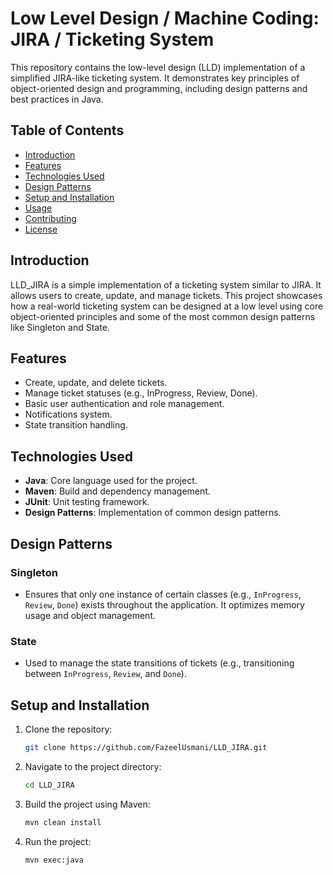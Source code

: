 # Low Level Design / Machine Coding: JIRA / Ticketing System

This repository contains the low-level design (LLD) implementation of a simplified JIRA-like ticketing system. It demonstrates key principles of object-oriented design and programming, including design patterns and best practices in Java.

## Table of Contents

- [Introduction](#introduction)
- [Features](#features)
- [Technologies Used](#technologies-used)
- [Design Patterns](#design-patterns)
- [Setup and Installation](#setup-and-installation)
- [Usage](#usage)
- [Contributing](#contributing)
- [License](#license)

## Introduction

LLD_JIRA is a simple implementation of a ticketing system similar to JIRA. It allows users to create, update, and manage tickets. This project showcases how a real-world ticketing system can be designed at a low level using core object-oriented principles and some of the most common design patterns like Singleton and State.

## Features

- Create, update, and delete tickets.
- Manage ticket statuses (e.g., InProgress, Review, Done).
- Basic user authentication and role management.
- Notifications system.
- State transition handling.

## Technologies Used

- **Java**: Core language used for the project.
- **Maven**: Build and dependency management.
- **JUnit**: Unit testing framework.
- **Design Patterns**: Implementation of common design patterns.

## Design Patterns

### Singleton
- Ensures that only one instance of certain classes (e.g., `InProgress`, `Review`, `Done`) exists throughout the application. It optimizes memory usage and object management.

### State
- Used to manage the state transitions of tickets (e.g., transitioning between `InProgress`, `Review`, and `Done`).

## Setup and Installation

1. Clone the repository:
   ```bash
   git clone https://github.com/FazeelUsmani/LLD_JIRA.git
   ```

2. Navigate to the project directory:
    ```bash
    cd LLD_JIRA
    ```

3. Build the project using Maven:
    ```bash
    mvn clean install
    ```

4. Run the project:
    ```bash
    mvn exec:java
    ```

